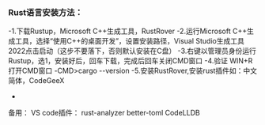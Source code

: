 ### Rust语言安装方法：
-1.下载Rustup，Microsoft C++生成工具，RustRover
-2.运行Microsoft C++生成工具，选择“使用C++的桌面开发”，设置安装路径，Visual Studio生成工具2022点击启动（这步不要落下，否则默认安装在C盘）
-3.右键以管理员身份运行Rustup，选1，安装好后，回车下载，完成后回车关闭CMD窗口
-4.验证 WIN+R打开CMD窗口
-CMD>cargo --version
-5.安装RustRover,安装rust插件如：中文简体，CodeGeeX

-
备用：
VS code插件：
rust-analyzer
better-toml
CodeLLDB
